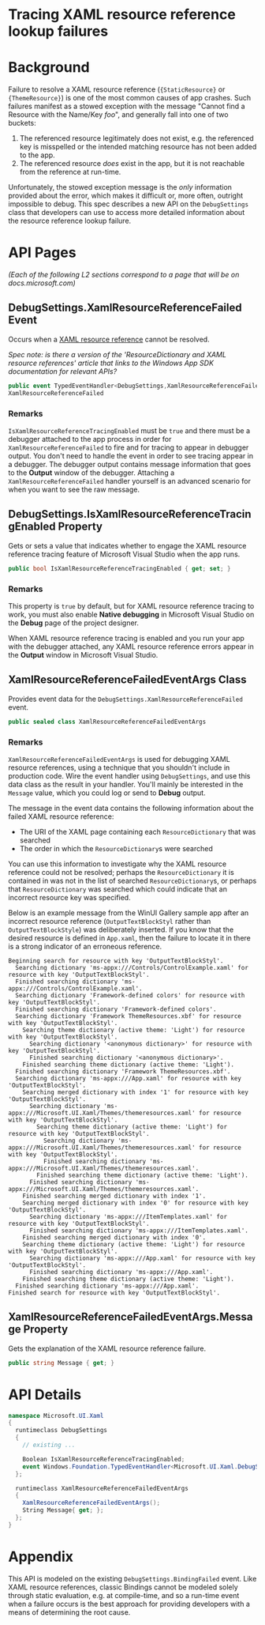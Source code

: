 Tracing XAML resource reference lookup failures
===

# Background

Failure to resolve a XAML resource reference (`{StaticResource}` or `{ThemeResource}`) is one of 
the most common causes of app crashes. Such failures manifest as a stowed exception with the 
message "Cannot find a Resource with the Name/Key *foo*", and generally fall into one of two 
buckets:

1. The referenced resource legitimately does not exist, e.g. the referenced key is misspelled or 
the intended matching resource has not been added to the app.
2. The referenced resource *does* exist in the app, but it is not reachable from the reference 
at run-time.

Unfortunately, the stowed exception message is the *only* information provided about the error, 
which makes it difficult or, more often, outright impossible to debug. This spec describes a new 
API on the `DebugSettings` class that developers can use to access more detailed information about 
the resource reference lookup failure.

# API Pages

_(Each of the following L2 sections correspond to a page that will be on docs.microsoft.com)_

## DebugSettings.XamlResourceReferenceFailed Event

Occurs when a [XAML resource reference](https://learn.microsoft.com/en-us/windows/apps/design/style/xaml-resource-dictionary) cannot be resolved.

_Spec note: is there a version of the 'ResourceDictionary and XAML resource references' article that 
links to the Windows App SDK documentation for relevant APIs?_

```c#
public event TypedEventHandler<DebugSettings,XamlResourceReferenceFailedEventArgs> 
XamlResourceReferenceFailed

```

### Remarks

`IsXamlResourceReferenceTracingEnabled` must be `true` and there must be a debugger attached to 
the app process in order for `XamlResourceReferenceFailed` to fire and for tracing to appear in 
debugger output. You don't need to handle the event in order to see tracing appear in a debugger. 
The debugger output contains message information that goes to the **Output** window of the 
debugger. Attaching a `XamlResourceReferenceFailed` handler yourself is an advanced scenario for 
when you want to see the raw message.



## DebugSettings.IsXamlResourceReferenceTracingEnabled Property

Gets or sets a value that indicates whether to engage the XAML resource reference tracing feature 
of Microsoft Visual Studio when the app runs.

```c# 
public bool IsXamlResourceReferenceTracingEnabled { get; set; }
```

### Remarks

This property is `true` by default, but for XAML resource reference tracing to work, you must also 
enable **Native debugging** in Microsoft Visual Studio on the **Debug** page of the project designer.

When XAML resource reference tracing is enabled and you run your app with the debugger attached, any 
XAML resource reference errors appear in the **Output** window in Microsoft Visual Studio.


## XamlResourceReferenceFailedEventArgs Class

Provides event data for the `DebugSettings.XamlResourceReferenceFailed` event.

```c#
public sealed class XamlResourceReferenceFailedEventArgs
```

### Remarks

`XamlResourceReferenceFailedEventArgs` is used for debugging XAML resource references, using a 
technique that you shouldn't include in production code. Wire the event handler using 
`DebugSettings`, and use this data class as the result in your handler. You'll mainly be interested
in the `Message` value, which you could log or send to **Debug** output.

The message in the event data contains the following information about the failed XAML resource 
reference:

* The URI of the XAML page containing each `ResourceDictionary` that was searched
* The order in which the `ResourceDictionary`s were searched

You can use this information to investigate why the XAML resource reference could not be resolved; 
perhaps the `ResourceDictionary` it is contained in was not in the list of searched 
`ResourceDictionary`s, or perhaps that `ResourceDictionary` was searched which could indicate that 
an incorrect resource key was specified.

Below is an example message from the WinUI Gallery sample app after an incorrect resource reference
(`OutputTextBlockStyl` rather than `OutputTextBlockStyle`) was deliberately inserted. If you know
that the desired resource is defined in `App.xaml`, then the failure to locate it in there is a
strong indicator of an erroneous reference.

```
Beginning search for resource with key 'OutputTextBlockStyl'.
  Searching dictionary 'ms-appx:///Controls/ControlExample.xaml' for resource with key 'OutputTextBlockStyl'.
  Finished searching dictionary 'ms-appx:///Controls/ControlExample.xaml'.
  Searching dictionary 'Framework-defined colors' for resource with key 'OutputTextBlockStyl'.
  Finished searching dictionary 'Framework-defined colors'.
  Searching dictionary 'Framework ThemeResources.xbf' for resource with key 'OutputTextBlockStyl'.
    Searching theme dictionary (active theme: 'Light') for resource with key 'OutputTextBlockStyl'.
      Searching dictionary '<anonymous dictionary>' for resource with key 'OutputTextBlockStyl'.
      Finished searching dictionary '<anonymous dictionary>'.
    Finished searching theme dictionary (active theme: 'Light').
  Finished searching dictionary 'Framework ThemeResources.xbf'.
  Searching dictionary 'ms-appx:///App.xaml' for resource with key 'OutputTextBlockStyl'.
    Searching merged dictionary with index '1' for resource with key 'OutputTextBlockStyl'.
      Searching dictionary 'ms-appx:///Microsoft.UI.Xaml/Themes/themeresources.xaml' for resource with key 'OutputTextBlockStyl'.
        Searching theme dictionary (active theme: 'Light') for resource with key 'OutputTextBlockStyl'.
          Searching dictionary 'ms-appx:///Microsoft.UI.Xaml/Themes/themeresources.xaml' for resource with key 'OutputTextBlockStyl'.
          Finished searching dictionary 'ms-appx:///Microsoft.UI.Xaml/Themes/themeresources.xaml'.
        Finished searching theme dictionary (active theme: 'Light').
      Finished searching dictionary 'ms-appx:///Microsoft.UI.Xaml/Themes/themeresources.xaml'.
    Finished searching merged dictionary with index '1'.
    Searching merged dictionary with index '0' for resource with key 'OutputTextBlockStyl'.
      Searching dictionary 'ms-appx:///ItemTemplates.xaml' for resource with key 'OutputTextBlockStyl'.
      Finished searching dictionary 'ms-appx:///ItemTemplates.xaml'.
    Finished searching merged dictionary with index '0'.
    Searching theme dictionary (active theme: 'Light') for resource with key 'OutputTextBlockStyl'.
      Searching dictionary 'ms-appx:///App.xaml' for resource with key 'OutputTextBlockStyl'.
      Finished searching dictionary 'ms-appx:///App.xaml'.
    Finished searching theme dictionary (active theme: 'Light').
  Finished searching dictionary 'ms-appx:///App.xaml'.
Finished search for resource with key 'OutputTextBlockStyl'.
```


## XamlResourceReferenceFailedEventArgs.Message Property

Gets the explanation of the XAML resource reference failure.

```c#
public string Message { get; }
```


# API Details
```c#
namespace Microsoft.UI.Xaml
{
  runtimeclass DebugSettings
  {
    // existing ...

    Boolean IsXamlResourceReferenceTracingEnabled;
    event Windows.Foundation.TypedEventHandler<Microsoft.UI.Xaml.DebugSettings,Microsoft.UI.Xaml.XamlResourceReferenceFailedEventArgs> XamlResourceReferenceFailed;
  };

  runtimeclass XamlResourceReferenceFailedEventArgs
  {
    XamlResourceReferenceFailedEventArgs();
    String Message{ get; };
  };
}

```


# Appendix

This API is modeled on the existing `DebugSettings.BindingFailed` event. Like XAML resource references, classic Bindings cannot be modeled solely through static evaluation, e.g. at compile-time, and so a run-time event when a failure occurs is the best approach for providing developers with a means of determining the root cause.